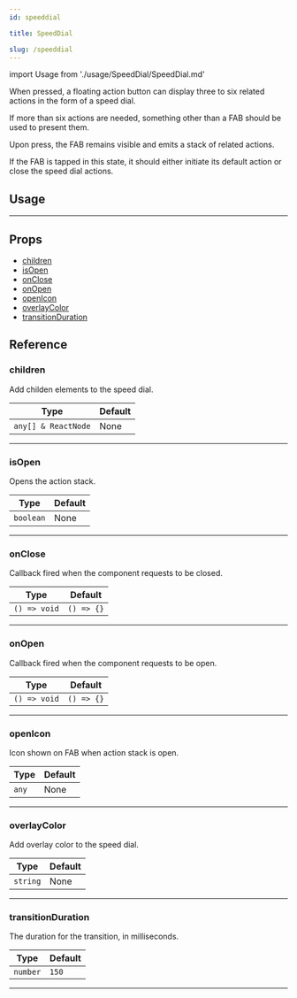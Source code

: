 ```yaml
---
id: speeddial

title: SpeedDial

slug: /speeddial
---
```


import Usage from './usage/SpeedDial/SpeedDial.md'

When pressed, a floating action button can display three to six related actions in the form of a speed dial.

If more than six actions are needed, something other than a FAB should be used to present them.

Upon press, the FAB remains visible and emits a stack of related actions.

If the FAB is tapped in this state, it should either initiate its default action or close the speed dial actions.

## Usage

<Usage />

---

## Props

- [children](#children)
- [isOpen](#isOpen)
- [onClose](#onClose)
- [onOpen](#onOpen)
- [openIcon](#openIcon)
- [overlayColor](#overlayColor)
- [transitionDuration](#transitionDuration)

## Reference

### children

Add childen elements to the speed dial.

| Type                | Default |
| ------------------- | ------- |
| `any[] & ReactNode` | None    |

---

### isOpen

Opens the action stack.

| Type      | Default |
| --------- | ------- |
| `boolean` | None    |

---

### onClose

Callback fired when the component requests to be closed.

| Type         | Default    |
| ------------ | ---------- |
| `() => void` | `() => {}` |

---

### onOpen

Callback fired when the component requests to be open.

| Type         | Default    |
| ------------ | ---------- |
| `() => void` | `() => {}` |

---

### openIcon

Icon shown on FAB when action stack is open.

| Type  | Default |
| ----- | ------- |
| `any` | None    |

---

### overlayColor

Add overlay color to the speed dial.

| Type     | Default |
| -------- | ------- |
| `string` | None    |

---

### transitionDuration

The duration for the transition, in milliseconds.

| Type     | Default |
| -------- | ------- |
| `number` | `150`   |

---
